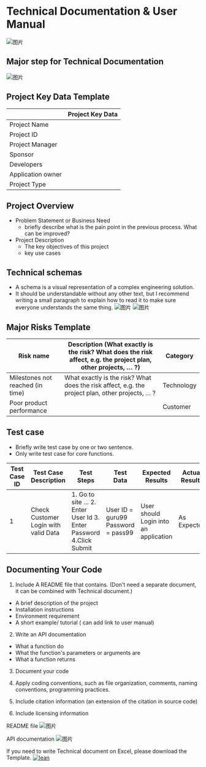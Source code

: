 # Technical Documentation & User Manual
![图片](img/image2022-1-12_11-2-57.png)
## Major step for Technical Documentation
![图片](img/image2022-1-12_11-2-16.png)

## Project Key Data Template
||Project Key Data|
|------|------|
|Project Name||
|Project ID||
|Project Manager||
|Sponsor||
|Developers||
|Application owner||
|Project Type||

## Project Overview
* Problem Statement or Business Need
    + briefly describe what is the pain point in the previous process. What can be improved?
* Project Description
    + The key objectives of this project
    + key use cases

## Technical schemas
* A schema is a visual representation of a complex engineering solution.
* It should be understandable without any other text, but I recommend writing a small paragraph to explain how to read it to make sure everyone understands the same thing.
![图片](img/image2022-1-12_11-10-32.png)
![图片](img/image2022-1-12_11-10-38.png)

## Major Risks Template 
|Risk name|Description (What exactly is the risk? What does the risk affect, e.g. the project plan, other projects, … ?)|Category|
|---|------|---|
|Milestones not reached (in time)|What exactly is the risk? What does the risk affect, e.g. the project plan, other projects, … ?|Technology|
|Poor product performance||Customer|

## Test case
* Briefly write test case by one or two sentence.
* Only write test case for core functions.

|Test Case ID|Test Case Description|Test Steps|Test Data|Expected Results|Actual Results|Pass/Fail|
|---|---|---|---|---|---|---|
|1|Check Customer Login with valid Data|1. Go to site … 2. Enter User Id 3. Enter Password 4.Click Submit|User ID = guru99 Password = pass99|User should Login into an application| As Expected|Pass|

## Documenting Your Code

1. Include A README file that contains. (Don't need a separate document, it can be combined with Technical document.)

* A brief description of the project 
* Installation instructions
* Environment requirement
* A short example/ tutorial ( can add link to user manual)

2. Write an API documentation 

* What a function do
* What the function's parameters or arguments are
* What a function returns

3. Document your code

4. Apply coding conventions, such as file organization, comments, naming conventions, programming practices.

5. Include citation information (an extension of the citation in source code)

6. Include licensing information

README file
![图片](img/README_Sample.png)

API documentation
![图片](img/function_example.png)

If you need to write Technical document on Excel, please download the Template.
[![lean](img/placeholder.png)](https://inside-docupedia.bosch.com/confluence/download/attachments/2089757377/Automation%20Technicial%20Doc.xlsx?version=2&modificationDate=1646105246000&api=v2)